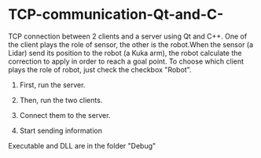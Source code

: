 # TCP-communication-Qt-and-C-
TCP connection between 2 clients and a server using Qt and C++.
One of the client plays the role of sensor, the other is the robot.When the sensor (a Lidar) send its position to the robot (a Kuka arm),
the robot calculate the correction to apply in order to reach a goal point.
To choose which client plays the role of robot, just check the checkbox "Robot".

1) First, run the server.

2) Then, run the two clients.

3) Connect them to the server.

4) Start sending information

Executable and DLL are in the folder "Debug"
